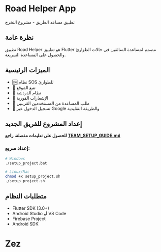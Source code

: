 # Road Helper App

تطبيق مساعد الطريق - مشروع التخرج

## نظرة عامة

تطبيق Road Helper هو تطبيق Flutter مصمم لمساعدة السائقين في حالات الطوارئ والحصول على المساعدة السريعة.

## الميزات الرئيسية

- 🆘 نظام SOS للطوارئ
- 📍 تتبع الموقع
- 💬 نظام الدردشة
- 🔔 الإشعارات الفورية
- 👥 طلب المساعدة من المستخدمين القريبين
- 🔐 تسجيل الدخول عبر Google والطريقة التقليدية

## إعداد المشروع للفريق الجديد

**للحصول على تعليمات مفصلة، راجع [TEAM_SETUP_GUIDE.md](TEAM_SETUP_GUIDE.md)**

### إعداد سريع:

```bash
# Windows
./setup_project.bat

# Linux/Mac
chmod +x setup_project.sh
./setup_project.sh
```

## متطلبات النظام

- Flutter SDK (3.0+)
- Android Studio أو VS Code
- Firebase Project
- Android SDK
# Zez
